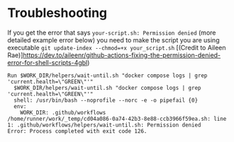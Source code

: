 # Troubleshooting

If you get the error that says `your-script.sh: Permission denied` (more detailed example error below) you need to make the script you are using executable `git update-index --chmod=+x your_script.sh` [(Credit to Aileen Rae)]https://dev.to/aileenr/github-actions-fixing-the-permission-denied-error-for-shell-scripts-4gbl)

```
Run $WORK_DIR/helpers/wait-until.sh "docker compose logs | grep 'current.health=\"GREEN\"'"
  $WORK_DIR/helpers/wait-until.sh "docker compose logs | grep 'current.health=\"GREEN\"'"
  shell: /usr/bin/bash --noprofile --norc -e -o pipefail {0}
  env:
    WORK_DIR: .github/workflows
/home/runner/work/_temp/cd04a086-0a74-42b3-8e88-ccb3966f59ea.sh: line 1: .github/workflows/helpers/wait-until.sh: Permission denied
Error: Process completed with exit code 126.
```